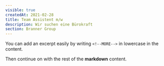 ```yaml
---
visible: true
createdAt: 2021-02-28
title: Team Assistent m/w
description: Wir suchen eine Bürokraft
section: Branner Group
---
```

You can add an excerpt easily by writing `<!--MORE-->` in lowercase in the content.

Then continue on with the rest of the **markdown** content.